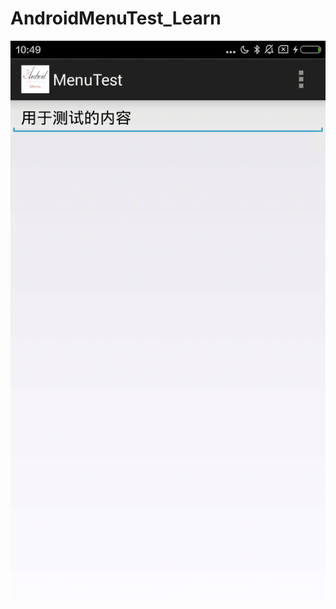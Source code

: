 # AndroidMenuTest_Learn
![Demo](https://github.com/PeggyQi/AndroidMenuTest_Learn/blob/master/MenuTest/app/src/apk/menu.gif)